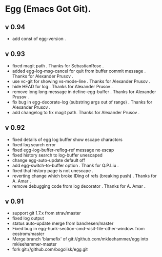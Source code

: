 # Egg (Emacs Got Git).

## v 0.94
- add const of egg-version .

## v 0.93
- fixed magit path . Thanks for SebastianRose .
- added egg-log-msg-cancel for quit from buffer commit message . Thanks for Alexander Prusov .
- use vc-git for showing vs-mode-line . Thanks for Alexander Prusov .
- hide HEAD for log . Thanks for Alexander Prusov .
- remove long long message in define-egg-buffer . Thanks for Alexander Prusov .
- fix bug in egg-decorate-log (substring args out of range) . Thanks for Alexander Prusov .
- add changelog to fix magit path. Thanks for Alexander Prusov .

## v 0.92
- fixed details of egg log buffer show escape charactors
- fixed log search error
- fixed egg-log-buffer-reflog-ref message no escap
- fixed history search to log-buffer unescaped
- change egg-auto-update default off
- add egg-switch-to-buffer option . Thank for Q.P.Liu .
- fixed that history page is not unescape .
- reverting change which broke IDing of refs (breaking push) . Thanks for A. Amar .
- remove debugging code from log decorator . Thanks for A. Amar .

## v 0.91

- support git 1.7.x from strav/master
- fixed log output
- status auto-update merge from bandresen/master
- Fixed bug in egg-hunk-section-cmd-visit-file-other-window. from eostrom/master
- Merge branch 'blamefix' of git://github.com/mkleehammer/egg into mkleehammer-master
- fork git://github.com/bogolisk/egg.git

